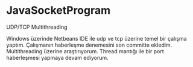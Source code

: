 # JavaSocketProgram
UDP/TCP Multithreading 

Windows üzerinde Netbeans IDE ile udp ve tcp üzerine temel bir çalışma yaptım.
Çalışmanın haberleşme denemesini son committe ekledim.
Multithreading üzerine araştırıyorum. Thread mantığı ile bir port haberleşmesi yapmaya devam ediyorum.
